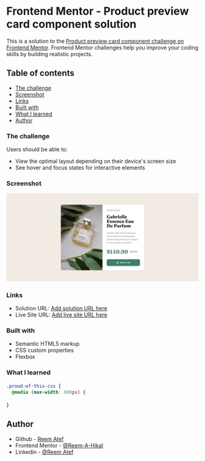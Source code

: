 # Frontend Mentor - Product preview card component solution

This is a solution to the [Product preview card component challenge on Frontend Mentor](https://www.frontendmentor.io/challenges/product-preview-card-component-GO7UmttRfa). Frontend Mentor challenges help you improve your coding skills by building realistic projects.

## Table of contents

- [The challenge](#the-challenge)
- [Screenshot](#screenshot)
- [Links](#links)
- [Built with](#built-with)
- [What I learned](#what-i-learned)
- [Author](#author)

### The challenge

Users should be able to:

- View the optimal layout depending on their device's screen size
- See hover and focus states for interactive elements

### Screenshot

![](/screenshoot/Screenshot-Desktop.jpeg)
### Links

- Solution URL: [Add solution URL here](https://www.frontendmentor.io/solutions/responsive-card-using-css-flexbox-jU4ZpBw3ma)
- Live Site URL: [Add live site URL here](https://reem-a-hikal.github.io/Frontend-mentor-challenges-01/)

### Built with

- Semantic HTML5 markup
- CSS custom properties
- Flexbox

### What I learned

```css
.proud-of-this-css {
  @media (max-width: 600px) {
    
}
```

## Author

- Github - [Reem Atef](https://github.com/Reem-A-Hikal)
- Frontend Mentor - [@Reem-A-Hikal](https://www.frontendmentor.io/profile/Reem-A-Hikal)
- Linkedin - [@Reem Atef](https://www.linkedin.com/in/reem-hikal-5a0317215/)
